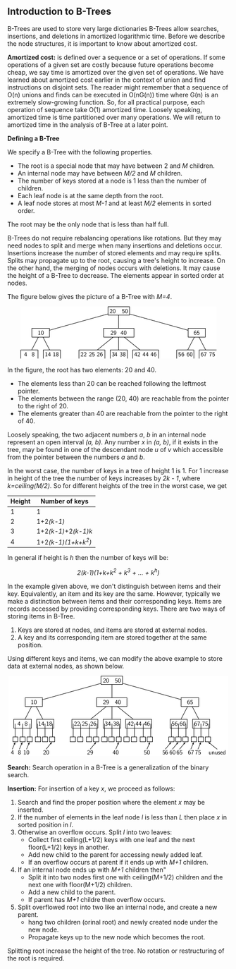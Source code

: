 ## Introduction to B-Trees

B-Trees are used to store very large dictionaries B-Trees allow searches, insertions, and deletions in amortized 
logarithmic time. Before we describe the node structures, it is important to know about amortized cost. 

<strong>Amortized cost:</strong> is defined over a sequence or a set of operations. If some operations of a given set are costly because future operations become cheap, 
we say time is amortized over the given set of operations. We have learned about amortized cost earlier in the 
context of union and find instructions on disjoint sets. The reader might remember that a sequence 
of O(n) unions and finds can be executed in O(nG(n)) time where G(n) is an extremely slow-growing function. So, 
for all practical purpose, each operation of sequence take O(1) amortized time. Loosely speaking, amortized time is time 
partitioned over many operations. We will return to amortized time in the analysis of B-Tree at a later point.


<strong>Defining a B-Tree</strong>

We specify a B-Tree with the following properties.

- The root is a special node that may have between 2 and <i>M</i> children. 
- An internal node may have between <i>M/2</i> and <i>M</i> children.
- The number of keys stored at a node is 1 less than the number of children.  
- Each leaf node is at the same depth from the root.
- A leaf node stores at most <i>M-1</i> and at least <i>M/2</i> elements in sorted order. 

The root may be the only node that is less than half full.

B-Trees do not require rebalancing operations like rotations. But they may need nodes to split and merge when many 
insertions and deletions occur. Insertions increase the number of stored elements and may require splits. Splits may propagate up
to the root, causing a tree's height to increase. On the other hand, the merging of nodes occurs with deletions. It may cause
the height of a B-Tree to decrease. The elements appear in sorted order at nodes. 

The figure below gives the picture of a B-Tree with <i>M=4</i>. 

<p style="text-align:center;"><img src="../images/bTreeEx1.png"></p>

In the figure, the root has two elements: 20 and 40.
- The elements less than 20 can be reached following the leftmost pointer. 
- The elements between the range (20, 40) are reachable from the pointer to the right of 20. 
- The elements greater than 40 are reachable from the pointer to the right of 40. 

Loosely speaking, the two adjacent numbers <i>a</i>, <i>b</i> in an internal node represent an open interval <i>(a, b)</i>. 
Any number <i>x</i> in <i>(a, b)</i>, if it exists in the tree, may be found in one of the descendant node <i>u</i> of <i>v</i> which 
accessible from the pointer between the numbers <i>a</i> and  <i>b</i>.  

In the worst case, the number of keys in a tree of height 1 is 1. For 1 increase in height of the tree the number of keys 
increases by <i>2k - 1</i>, where <i>k=ceiling(M/2)</i>. So for different heights of the tree in the worst case, we get

 <div align="center">  

| Height | Number of keys | 
| -------- | -------|   
|   1    | 1 |
|   2    | 1+2<i>(k-1)</i>|
|   3    | 1+2<i>(k-1)</i>+2<i>(k-1)k</i>|
|   4    | 1+2<i>(k-1)(1+k+k<sup>2</sup>)</i>|

</div>

In general if height is <i>h</i> then the number of keys will be:

<p style="text-align:center;">
<i>2(k-1)(1+k+k<sup>2</sup> + k<sup>3</sup> + ... + k<sup>h</sup>)</i>
</p>

In the example given above, we don't distinguish between items and their key. Equivalently, an item and its key are the same. 
However, typically we make a distinction between items and their corresponding keys. Items are records accessed by 
providing corresponding keys. There are two ways of storing items in B-Tree. 

1. Keys are stored at nodes, and items are stored at external nodes. 
2. A key and its corresponding item are stored together at the same position.  

Using different keys and items, we can modify the above example to store data at external nodes, as shown below. 

<p style="text-align:center;"><img src="../images/bTreeEx2.png"></p>

<strong>Search:</strong> Search operation in a B-Tree is a generalization
of the binary search. 

<strong>Insertion:</strong> For insertion of a key <i>x</i>, we proceed as  follows:

1. Search and find the proper position where the element <i>x</i> may be inserted.
2. If the number of elements in the leaf node <i>l</i> is less than <i>L</i> 
   then place <i>x</i> in sorted position in <i>l</i>. 
3. Otherwise an overflow occurs. Split <i>l</i> into two leaves:
   - Collect first ceiling(L+1/2) keys with one leaf and the next 
     floor(L+1/2) keys in another. 
   - Add new child to the parent for accessing newly added leaf. 
   - If an overflow occurs at parent if it ends up with <i>M+1</i> 
     children. 
4. If an internal node ends up with <i>M+1</i> children then"
   - Split it into two nodes first one with ceiling(M+1/2) children
     and the next one with floor(M+1/2) children.
   - Add a new child to the parent. 
   - If parent has <i>M+1</i> childre then overflow occurs.
5. Split overflowed root into two like an internal node, and create
   a new parent. 
   - hang two children (orinal root) and newly created node under
     the new node.
   - Propagate keys up to the new node which becomes the root. 

Splitting root increase the height of the tree. No rotation or restructuring of the root is required. 
